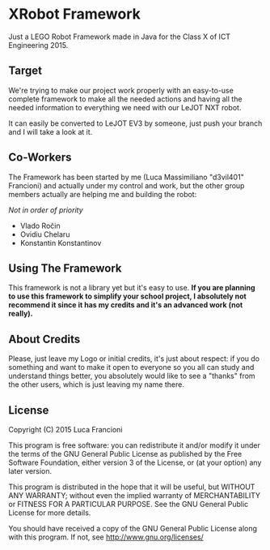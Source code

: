 # XRobot Framework

Just a LEGO Robot Framework made in Java for the Class X of ICT Engineering 2015.

## Target

We're trying to make our project work properly with an easy-to-use complete framework
to make all the needed actions and having all the needed information to everything we need
with our LeJOT NXT robot.

It can easily be converted to LeJOT EV3 by someone, just push your branch and I will take
a look at it.

## Co-Workers

The Framework has been started by me (Luca Massimiliano "d3vil401" Francioni) and actually under my
control and work, but the other group members actually are helping me and building the robot:

*Not in order of priority*


- Vlado Ročin
- Ovidiu Chelaru
- Konstantin Konstantinov

## Using The Framework

This framework is not a library yet but it's easy to use.
**If you are planning to use this framework to simplify your school project, I absolutely not
recommend it since it has my credits and it's an advanced work (not really).**

## About Credits

Please, just leave my Logo or initial credits, it's just about respect: if you do something and
want to make it open to everyone so you all can study and understand things better, you 
absolutely would like to see a "thanks" from the other users, which is just leaving my name there.

## License 

Copyright (C) 2015 Luca Francioni

This program is free software: you can redistribute it and/or modify
it under the terms of the GNU General Public License as published by
the Free Software Foundation, either version 3 of the License, or
(at your option) any later version.

This program is distributed in the hope that it will be useful,
but WITHOUT ANY WARRANTY; without even the implied warranty of
MERCHANTABILITY or FITNESS FOR A PARTICULAR PURPOSE.  See the
GNU General Public License for more details.

You should have received a copy of the GNU General Public License
along with this program.  If not, see <http://www.gnu.org/licenses/>